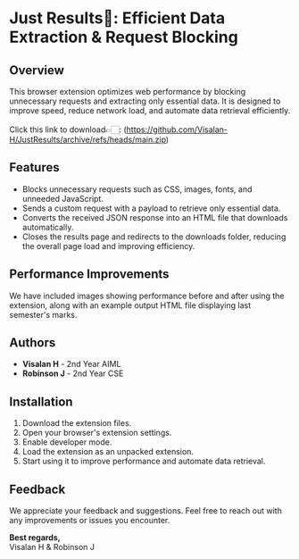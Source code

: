 # Just Results🚀: Efficient Data Extraction & Request Blocking

## Overview

This browser extension optimizes web performance by blocking unnecessary requests and extracting only essential data. It is designed to improve speed, reduce network load, and automate data retrieval efficiently.<br>
<br>
Click this link to download👉🏻: (https://github.com/Visalan-H/JustResults/archive/refs/heads/main.zip)
## Features

- Blocks unnecessary requests such as CSS, images, fonts, and unneeded JavaScript.
- Sends a custom request with a payload to retrieve only essential data.
- Converts the received JSON response into an HTML file that downloads automatically.
- Closes the results page and redirects to the downloads folder, reducing the overall page load and improving efficiency.

## Performance Improvements

We have included images showing performance before and after using the extension, along with an example output HTML file displaying last semester's marks.

## Authors

- **Visalan H** - 2nd Year AIML
- **Robinson J** - 2nd Year CSE

## Installation

1. Download the extension files.
2. Open your browser's extension settings.
3. Enable developer mode.
4. Load the extension as an unpacked extension.
5. Start using it to improve performance and automate data retrieval.

## Feedback

We appreciate your feedback and suggestions. Feel free to reach out with any improvements or issues you encounter.

**Best regards,**  
Visalan H & Robinson J
